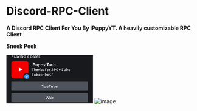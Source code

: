 # Discord-RPC-Client
**A Discord RPC Client For You By iPuppyYT. A heavily customizable RPC Client**

**Sneek Peek**

![image](main-stream/rpcpreview.png)
![image](https://user-images.githubusercontent.com/71689062/183264873-46c04ab8-af1e-4b0d-af68-8de2a80ca574.png)

